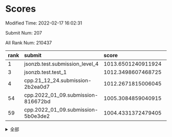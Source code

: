 # Scores

Modified Time: 2022-02-17 16:02:31

Submit Num: 207

All Rank Num: 210437

| rank |               submit               |       score        |       sigma        | pk_num |
| :--- | :--------------------------------- | :----------------- | :----------------- | :----- |
| 1    | jsonzb.test.submission_level_4     | 1013.6501240911924 | 0.8407735554311112 | 4062   |
| 3    | jsonzb.test.test_1                 | 1012.3498607468725 | 0.7906738461412821 | 4068   |
| 4    | cpp.21_12_24.submission-2b2ea0d7   | 1012.2671815006045 | 0.7839017309873777 | 4062   |
| 54   | cpp.2022_01_09.submission-816672bd | 1005.3084859040915 | 0.7035236317953009 | 4059   |
| 59   | cpp.2022_01_09.submission-5b0e3de2 | 1004.4331372479405 | 0.7204530773561413 | 4064   |


<details>
<summary>全部</summary>

| rank |                 submit                 |       score        |       sigma        | pk_num |
| :--- | :------------------------------------- | :----------------- | :----------------- | :----- |
| 1    | jsonzb.test.submission_level_4         | 1013.6501240911924 | 0.8407735554311112 | 4062   |
| 2    | gobigger.level_3.submission_level_3_35 | 1012.6674989866393 | 0.7951842242084892 | 4060   |
| 3    | jsonzb.test.test_1                     | 1012.3498607468725 | 0.7906738461412821 | 4068   |
| 4    | cpp.21_12_24.submission-2b2ea0d7       | 1012.2671815006045 | 0.7839017309873777 | 4062   |
| 5    | gobigger.level_3.submission_level_3_36 | 1011.9185973426887 | 0.7741922866356806 | 4061   |
| 6    | gobigger.level_3.submission_level_3_4  | 1011.5447596013624 | 0.7755776605163718 | 4064   |
| 7    | gobigger.level_3.submission_level_3_0  | 1011.1661307850745 | 0.7645243560067674 | 4069   |
| 8    | gobigger.level_3.submission_level_3_27 | 1011.1628912332727 | 0.7815499207037809 | 4068   |
| 9    | gobigger.level_3.submission_level_3_31 | 1010.9862156321542 | 0.76147669023875   | 4060   |
| 10   | gobigger.level_3.submission_level_3_20 | 1010.8208452006663 | 0.7480476608561233 | 4068   |
| 11   | gobigger.level_3.submission_level_3_48 | 1010.8116412868562 | 0.7731693456159485 | 4065   |
| 12   | gobigger.level_3.submission_level_3_29 | 1010.7337983789237 | 0.7779618118549149 | 4069   |
| 13   | gobigger.level_3.submission_level_3_41 | 1010.6210886535282 | 0.7729536965086972 | 4066   |
| 14   | gobigger.level_3.submission_level_3_44 | 1010.5898555512309 | 0.7720681160796798 | 4069   |
| 15   | gobigger.level_3.submission_level_3_14 | 1010.5369458831213 | 0.764551574517359  | 4063   |
| 16   | gobigger.level_3.submission_level_3_34 | 1010.5225637243057 | 0.7512545273378168 | 4069   |
| 17   | gobigger.level_3.submission_level_3_2  | 1010.4088274614916 | 0.7667097460552825 | 4067   |
| 18   | gobigger.level_3.submission_level_3_49 | 1010.3644678373671 | 0.7658533293297124 | 4065   |
| 19   | gobigger.level_3.submission_level_3_42 | 1010.3377360347542 | 0.7647885494481117 | 4071   |
| 20   | gobigger.level_3.submission_level_3_32 | 1010.2981085845843 | 0.751340431447709  | 4065   |
| 21   | gobigger.level_3.submission_level_3_18 | 1010.272120109102  | 0.7653265776479153 | 4064   |
| 22   | gobigger.level_3.submission_level_3_24 | 1010.2265511973449 | 0.7530618395656538 | 4066   |
| 23   | gobigger.level_3.submission_level_3_8  | 1010.1746679289615 | 0.7370794702840654 | 4064   |
| 24   | gobigger.level_3.submission_level_3_7  | 1010.1742133983921 | 0.7306470011451554 | 4069   |
| 25   | gobigger.level_3.submission_level_3_17 | 1010.1712627025761 | 0.7837091991614804 | 4066   |
| 26   | gobigger.level_3.submission_level_3_16 | 1010.0969471768453 | 0.7777991842099974 | 4069   |
| 27   | gobigger.level_3.submission_level_3_15 | 1010.0906621160219 | 0.7641289455603152 | 4072   |
| 28   | gobigger.level_3.submission_level_3_46 | 1009.9672030804866 | 0.7790109781901251 | 4073   |
| 29   | gobigger.level_3.submission_level_3_39 | 1009.9592125178609 | 0.7705918983765117 | 4068   |
| 30   | gobigger.level_3.submission_level_3_6  | 1009.8716230199464 | 0.7557764199150255 | 4072   |
| 31   | gobigger.level_3.submission_level_3_38 | 1009.8449004702741 | 0.7493161835264249 | 4071   |
| 32   | gobigger.level_3.submission_level_3_28 | 1009.84436566033   | 0.7437997327793169 | 4064   |
| 33   | gobigger.level_3.submission_level_3_23 | 1009.7901498101224 | 0.7775117482001815 | 4068   |
| 34   | gobigger.level_3.submission_level_3_13 | 1009.6437789512248 | 0.7469599269869156 | 4065   |
| 35   | gobigger.level_3.submission_level_3_5  | 1009.5536460785135 | 0.7536780268388907 | 4066   |
| 36   | gobigger.level_3.submission_level_3_30 | 1009.4336590285976 | 0.7811254838317634 | 4067   |
| 37   | gobigger.level_3.submission_level_3_47 | 1009.4210812923064 | 0.7525927989535373 | 4066   |
| 38   | gobigger.level_3.submission_level_3_33 | 1009.3797003401701 | 0.7461187467581684 | 4063   |
| 39   | gobigger.level_3.submission_level_3_3  | 1009.365245021494  | 0.7471582557657627 | 4063   |
| 40   | gobigger.level_3.submission_level_3_1  | 1009.3358913851484 | 0.7507098546247433 | 4064   |
| 41   | gobigger.level_3.submission_level_3_26 | 1009.2774487175126 | 0.7545036583148934 | 4071   |
| 42   | gobigger.level_3.submission_level_3_19 | 1009.1362344176431 | 0.7308181402503867 | 4064   |
| 43   | gobigger.level_3.submission_level_3_12 | 1009.1313008243025 | 0.7434860747950492 | 4069   |
| 44   | gobigger.level_3.submission_level_3_25 | 1008.9902275041459 | 0.7509382476379937 | 4063   |
| 45   | gobigger.level_3.submission_level_3_11 | 1008.8144936527797 | 0.7411754597475498 | 4064   |
| 46   | gobigger.level_3.submission_level_3_9  | 1008.781075237271  | 0.75036365266819   | 4069   |
| 47   | gobigger.level_3.submission_level_3_22 | 1008.7073749341307 | 0.7650619695759624 | 4066   |
| 48   | gobigger.level_3.submission_level_3_10 | 1008.7062281860249 | 0.7511666274624206 | 4068   |
| 49   | gobigger.level_3.submission_level_3_45 | 1008.6964086422759 | 0.7394312485754151 | 4070   |
| 50   | gobigger.level_3.submission_level_3_40 | 1008.6847895714237 | 0.750181040842369  | 4066   |
| 51   | gobigger.level_3.submission_level_3_37 | 1008.6202014308528 | 0.7389023477368775 | 4065   |
| 52   | gobigger.level_3.submission_level_3_43 | 1008.5626639260083 | 0.740745192260876  | 4068   |
| 53   | gobigger.level_3.submission_level_3_21 | 1008.2226510088245 | 0.7433666775641476 | 4068   |
| 54   | cpp.2022_01_09.submission-816672bd     | 1005.3084859040915 | 0.7035236317953009 | 4059   |
| 55   | gobigger.level_1.submission_level_1_14 | 1004.9682646042609 | 0.7375226994741122 | 4068   |
| 56   | gobigger.level_1.submission_level_1_18 | 1004.7531942929521 | 0.7280723199881846 | 4063   |
| 57   | gobigger.level_1.submission_level_1_26 | 1004.7307868547987 | 0.725576952588031  | 4063   |
| 58   | gobigger.level_1.submission_level_1_23 | 1004.546751806833  | 0.7414165870270711 | 4063   |
| 59   | cpp.2022_01_09.submission-5b0e3de2     | 1004.4331372479405 | 0.7204530773561413 | 4064   |
| 60   | gobigger.level_1.submission_level_1_4  | 1004.4066705130751 | 0.7067481883998198 | 4070   |
| 61   | gobigger.level_1.submission_level_1_15 | 1004.2121415220912 | 0.7318857371928205 | 4067   |
| 62   | gobigger.level_1.submission_level_1_49 | 1004.1100852304884 | 0.73558887584534   | 4064   |
| 63   | gobigger.level_1.submission_level_1_12 | 1004.1074508362153 | 0.7325260160316052 | 4065   |
| 64   | gobigger.level_1.submission_level_1_30 | 1004.090510802521  | 0.7193140964333196 | 4066   |
| 65   | gobigger.level_1.submission_level_1_44 | 1004.0616356121351 | 0.7169815496583193 | 4066   |
| 66   | gobigger.level_1.submission_level_1_33 | 1004.0560949316288 | 0.7257261175536648 | 4065   |
| 67   | gobigger.level_1.submission_level_1_28 | 1004.0274205553111 | 0.7214874604412702 | 4059   |
| 68   | gobigger.level_1.submission_level_1_6  | 1004.011990947481  | 0.7064547283168775 | 4067   |
| 69   | gobigger.level_1.submission_level_1_43 | 1003.9804485834379 | 0.7218206897000262 | 4065   |
| 70   | gobigger.level_1.submission_level_1_42 | 1003.9744845723287 | 0.7156825439087419 | 4070   |
| 71   | gobigger.level_1.submission_level_1_31 | 1003.971273209545  | 0.710625237351727  | 4069   |
| 72   | gobigger.level_1.submission_level_1_32 | 1003.9480717652068 | 0.7210673007997566 | 4069   |
| 73   | gobigger.level_1.submission_level_1_35 | 1003.9469677303084 | 0.7151089584809851 | 4071   |
| 74   | gobigger.level_1.submission_level_1_9  | 1003.9321180869924 | 0.7181664788300363 | 4069   |
| 75   | gobigger.level_1.submission_level_1_20 | 1003.9211674509315 | 0.7143996023771892 | 4067   |
| 76   | gobigger.level_1.submission_level_1_5  | 1003.7823141625829 | 0.7139584133375737 | 4066   |
| 77   | gobigger.level_1.submission_level_1_40 | 1003.702091191494  | 0.7016486782775401 | 4067   |
| 78   | gobigger.level_1.submission_level_1_39 | 1003.6661214901178 | 0.7295679009371264 | 4072   |
| 79   | gobigger.level_1.submission_level_1_13 | 1003.6163531289957 | 0.7139816626958534 | 4067   |
| 80   | gobigger.level_1.submission_level_1_2  | 1003.5805044397418 | 0.7071427974936878 | 4069   |
| 81   | gobigger.level_1.submission_level_1_36 | 1003.4739276338784 | 0.7123598180317292 | 4066   |
| 82   | gobigger.level_1.submission_level_1_41 | 1003.4597492334975 | 0.7216003936604146 | 4069   |
| 83   | gobigger.level_1.submission_level_1_34 | 1003.4366948937571 | 0.7107345768834996 | 4067   |
| 84   | gobigger.level_1.submission_level_1_27 | 1003.3054985424442 | 0.7212373679438796 | 4067   |
| 85   | gobigger.level_1.submission_level_1_46 | 1003.2890078750004 | 0.7137503530515039 | 4067   |
| 86   | gobigger.level_1.submission_level_1_17 | 1003.2706208464955 | 0.7227537163462424 | 4071   |
| 87   | gobigger.level_1.submission_level_1_7  | 1003.2600576750209 | 0.7093862652579567 | 4071   |
| 88   | gobigger.level_1.submission_level_1_16 | 1003.2083843850693 | 0.7140001004670298 | 4068   |
| 89   | gobigger.level_1.submission_level_1_47 | 1003.2077997829691 | 0.7203511193182945 | 4064   |
| 90   | gobigger.level_1.submission_level_1_8  | 1003.1362923678112 | 0.7266205727980253 | 4066   |
| 91   | gobigger.level_1.submission_level_1_38 | 1003.0215614578426 | 0.7091589322590496 | 4064   |
| 92   | gobigger.level_1.submission_level_1_37 | 1002.9066398889455 | 0.6999518141575791 | 4071   |
| 93   | gobigger.level_1.submission_level_1_3  | 1002.7452467074664 | 0.7076650578762689 | 4063   |
| 94   | gobigger.level_1.submission_level_1_29 | 1002.6690848610879 | 0.7215285807932345 | 4067   |
| 95   | gobigger.level_1.submission_level_1_11 | 1002.6526631879158 | 0.7272414185666469 | 4063   |
| 96   | gobigger.level_1.submission_level_1_25 | 1002.6509033941834 | 0.7124196391199317 | 4065   |
| 97   | gobigger.level_1.submission_level_1_19 | 1002.6364307339419 | 0.7009933253640439 | 4060   |
| 98   | gobigger.level_1.submission_level_1_45 | 1002.5920222857209 | 0.7199061538385462 | 4065   |
| 99   | gobigger.level_1.submission_level_1_21 | 1002.5835912980884 | 0.7195987405867351 | 4068   |
| 100  | gobigger.level_1.submission_level_1_10 | 1002.4987463664668 | 0.708030649103589  | 4063   |
| 101  | gobigger.level_1.submission_level_1_48 | 1002.4243575583847 | 0.7144633823031332 | 4070   |
| 102  | gobigger.level_1.submission_level_1_1  | 1002.3337821808996 | 0.7034706403809105 | 4065   |
| 103  | gobigger.level_1.submission_level_1_24 | 1002.284563763203  | 0.7213740638123193 | 4067   |
| 104  | gobigger.level_1.submission_level_1_22 | 1002.1713654453233 | 0.7171031278926152 | 4068   |
| 105  | gobigger.level_1.submission_level_1_0  | 1002.0503629685991 | 0.7147536680521502 | 4063   |
| 106  | gobigger.random.submission_random_15   | 996.9749646868723  | 0.7117403873279362 | 4067   |
| 107  | gobigger.random.submission_random_48   | 996.7818526571758  | 0.7229852397426487 | 4071   |
| 108  | gobigger.random.submission_random_45   | 996.7243994208636  | 0.7082691021010833 | 4063   |
| 109  | gobigger.random.submission_random_9    | 996.6360691996132  | 0.7059748485485506 | 4066   |
| 110  | gobigger.random.submission_random_37   | 996.6059835902907  | 0.7026815591009683 | 4069   |
| 111  | gobigger.random.submission_random_34   | 996.5643526375436  | 0.7095354306894376 | 4070   |
| 112  | gobigger.random.submission_random_28   | 996.5099202355685  | 0.706275588387546  | 4071   |
| 113  | gobigger.random.submission_random_0    | 996.4965175722557  | 0.7061923986484123 | 4069   |
| 114  | gobigger.random.submission_random_16   | 996.4270131518967  | 0.6999624214194111 | 4064   |
| 115  | gobigger.random.submission_random_25   | 996.425175227245   | 0.7051320191536882 | 4060   |
| 116  | gobigger.random.submission_random_11   | 996.4179330489949  | 0.7089513322958217 | 4069   |
| 117  | gobigger.random.submission_random_47   | 996.3294231470638  | 0.7106706357040022 | 4064   |
| 118  | gobigger.random.submission_random_31   | 996.26725147864    | 0.7135354671940555 | 4069   |
| 119  | gobigger.random.submission_random_17   | 996.2553562040127  | 0.7188609012467205 | 4069   |
| 120  | gobigger.random.submission_random_27   | 996.1774723258783  | 0.7107488534323517 | 4066   |
| 121  | gobigger.random.submission_random_10   | 996.139838983445   | 0.7025718616788946 | 4071   |
| 122  | gobigger.random.submission_random_2    | 996.1067188876963  | 0.7155021327991238 | 4069   |
| 123  | gobigger.random.submission_random_46   | 996.1022594369462  | 0.7121736664984788 | 4067   |
| 124  | gobigger.random.submission_random_33   | 996.0955584831435  | 0.7112714931236045 | 4068   |
| 125  | gobigger.random.submission_random_4    | 996.056837145628   | 0.7055609979907974 | 4070   |
| 126  | gobigger.random.submission_random_41   | 996.0560362651645  | 0.7091023313510881 | 4067   |
| 127  | gobigger.random.submission_random_43   | 996.0337429645606  | 0.7058958333025946 | 4065   |
| 128  | gobigger.random.submission_random_19   | 996.0257685610813  | 0.714857160441019  | 4074   |
| 129  | gobigger.random.submission_random_13   | 996.0122062680924  | 0.7136973294202902 | 4063   |
| 130  | gobigger.random.submission_random_38   | 995.94811521126    | 0.7086453886543288 | 4065   |
| 131  | gobigger.random.submission_random_1    | 995.9332083384387  | 0.6989359523012307 | 4066   |
| 132  | gobigger.random.submission_random_3    | 995.8523222907994  | 0.7110487111030578 | 4063   |
| 133  | gobigger.random.submission_random_32   | 995.8292148449434  | 0.7173880781055899 | 4065   |
| 134  | gobigger.random.submission_random_35   | 995.771243043025   | 0.7097641973585609 | 4063   |
| 135  | gobigger.random.submission_random_44   | 995.768361899792   | 0.7063369357461172 | 4068   |
| 136  | gobigger.random.submission_random_29   | 995.7570347319538  | 0.710823266851183  | 4067   |
| 137  | gobigger.random.submission_random_7    | 995.7391726173415  | 0.7086805996993151 | 4069   |
| 138  | gobigger.random.submission_random_40   | 995.6913648028697  | 0.7194016529352039 | 4066   |
| 139  | gobigger.random.submission_random_42   | 995.6636151859492  | 0.7202514644708992 | 4068   |
| 140  | gobigger.random.submission_random_26   | 995.6570893165223  | 0.7074765408215096 | 4065   |
| 141  | gobigger.random.submission_random_18   | 995.6565093263351  | 0.7182791627790247 | 4064   |
| 142  | gobigger.random.submission_random_49   | 995.6349808892895  | 0.7127441485260233 | 4062   |
| 143  | gobigger.random.submission_random_24   | 995.5722268585237  | 0.7087936713542371 | 4067   |
| 144  | gobigger.random.submission_random_30   | 995.518211857869   | 0.7092580404761152 | 4067   |
| 145  | gobigger.random.submission_random_12   | 995.4886295540078  | 0.7183735156964144 | 4062   |
| 146  | gobigger.random.submission_random_21   | 995.4789742503715  | 0.6979415155039057 | 4068   |
| 147  | gobigger.random.submission_random_6    | 995.3391527133189  | 0.7171389865705076 | 4064   |
| 148  | gobigger.random.submission_random_5    | 995.2981738528246  | 0.718862195956178  | 4064   |
| 149  | gobigger.random.submission_random_22   | 995.2442474294404  | 0.693826529840435  | 4058   |
| 150  | gobigger.random.submission_random_36   | 995.0902964475928  | 0.7179721229438216 | 4071   |
| 151  | gobigger.random.submission_random_14   | 994.9982010811672  | 0.7210810971052544 | 4067   |
| 152  | gobigger.random.submission_random_20   | 994.7695547000225  | 0.7165099585429128 | 4071   |
| 153  | gobigger.random.submission_random_39   | 994.4120731108512  | 0.7212717931678373 | 4070   |
| 154  | gobigger.random.submission_random_23   | 994.373896950157   | 0.7258676579282832 | 4066   |
| 155  | gobigger.random.submission_random_8    | 994.3418121146592  | 0.710912178398288  | 4067   |
| 156  | gobigger.level_2.submission_level_2_38 | 994.2195261869985  | 0.7330633076689902 | 4072   |
| 157  | gobigger.level_2.submission_level_2_17 | 993.4246211710284  | 0.7295111756194232 | 4064   |
| 158  | gobigger.level_2.submission_level_2_1  | 993.2157740223947  | 0.7373096812517965 | 4064   |
| 159  | gobigger.level_2.submission_level_2_27 | 992.9850469148554  | 0.7277963020844501 | 4056   |
| 160  | gobigger.level_2.submission_level_2_18 | 992.9540157767893  | 0.7368365663012989 | 4068   |
| 161  | gobigger.level_2.submission_level_2_26 | 992.9040610046329  | 0.7567850193220486 | 4073   |
| 162  | gobigger.level_2.submission_level_2_42 | 992.8946884111517  | 0.7327102676857491 | 4072   |
| 163  | gobigger.level_2.submission_level_2_10 | 992.8594921818832  | 0.7343816908165437 | 4065   |
| 164  | gobigger.level_2.submission_level_2_40 | 992.8070641790566  | 0.7350768984691721 | 4071   |
| 165  | gobigger.level_2.submission_level_2_5  | 992.7517072123065  | 0.74562652710465   | 4072   |
| 166  | gobigger.level_2.submission_level_2_15 | 992.7170683325055  | 0.7256032022818817 | 4068   |
| 167  | gobigger.level_2.submission_level_2_9  | 992.7046386748207  | 0.7663077615548753 | 4066   |
| 168  | gobigger.level_2.submission_level_2_33 | 992.6923971222722  | 0.7409682761140777 | 4063   |
| 169  | gobigger.level_2.submission_level_2_20 | 992.6231350224564  | 0.7503768069863761 | 4062   |
| 170  | gobigger.level_2.submission_level_2_8  | 992.5860259502927  | 0.7379007256323216 | 4063   |
| 171  | gobigger.level_2.submission_level_2_47 | 992.5325901352181  | 0.740432243733157  | 4068   |
| 172  | gobigger.level_2.submission_level_2_11 | 992.4871810441483  | 0.757757672762353  | 4064   |
| 173  | gobigger.level_2.submission_level_2_4  | 992.4607862700341  | 0.7254263818496682 | 4069   |
| 174  | gobigger.level_2.submission_level_2_14 | 992.4507340668541  | 0.7427261759771989 | 4069   |
| 175  | gobigger.level_2.submission_level_2_35 | 992.3565371685032  | 0.7554874467440075 | 4071   |
| 176  | gobigger.level_2.submission_level_2_13 | 992.352991663589   | 0.7491367347342175 | 4066   |
| 177  | gobigger.level_2.submission_level_2_19 | 992.2520968873247  | 0.7405080904409198 | 4070   |
| 178  | gobigger.level_2.submission_level_2_29 | 992.244774357315   | 0.7528819522505358 | 4066   |
| 179  | gobigger.level_2.submission_level_2_23 | 992.2382091851309  | 0.7500148041481373 | 4068   |
| 180  | gobigger.level_2.submission_level_2_37 | 992.2373226983813  | 0.7514686584843984 | 4069   |
| 181  | gobigger.level_2.submission_level_2_30 | 992.2324240486552  | 0.7597689681054483 | 4065   |
| 182  | gobigger.level_2.submission_level_2_39 | 992.1570271041094  | 0.7501841411362304 | 4067   |
| 183  | gobigger.level_2.submission_level_2_32 | 992.1412757584519  | 0.745587313981907  | 4063   |
| 184  | gobigger.level_2.submission_level_2_21 | 992.1203726412592  | 0.7271758825273229 | 4070   |
| 185  | gobigger.level_2.submission_level_2_12 | 992.0548419621775  | 0.7248041599941001 | 4070   |
| 186  | gobigger.level_2.submission_level_2_6  | 991.9222980175473  | 0.7477337959410154 | 4062   |
| 187  | gobigger.level_2.submission_level_2_22 | 991.916767978208   | 0.7548799697438245 | 4064   |
| 188  | gobigger.level_2.submission_level_2_36 | 991.7854726771285  | 0.7563899995442256 | 4067   |
| 189  | gobigger.level_2.submission_level_2_41 | 991.7412941903857  | 0.7648205228316938 | 4063   |
| 190  | gobigger.level_2.submission_level_2_16 | 991.720782171817   | 0.7586024107042281 | 4069   |
| 191  | gobigger.level_2.submission_level_2_49 | 991.7011159131605  | 0.7685166708859532 | 4067   |
| 192  | gobigger.level_2.submission_level_2_31 | 991.5395185070547  | 0.7594750332875866 | 4070   |
| 193  | gobigger.level_2.submission_level_2_43 | 991.4942524847498  | 0.7439576171783587 | 4067   |
| 194  | gobigger.level_2.submission_level_2_44 | 991.443130261541   | 0.7670177542668177 | 4065   |
| 195  | gobigger.level_2.submission_level_2_24 | 991.4381638180159  | 0.7392101063567559 | 4068   |
| 196  | gobigger.level_2.submission_level_2_45 | 991.3887665197606  | 0.7726498283492405 | 4062   |
| 197  | gobigger.level_2.submission_level_2_34 | 991.2744045066952  | 0.7452891103226927 | 4061   |
| 198  | gobigger.level_2.submission_level_2_7  | 991.1607212135305  | 0.7488702379553415 | 4065   |
| 199  | gobigger.level_2.submission_level_2_0  | 990.9577033368074  | 0.7412486129180051 | 4063   |
| 200  | gobigger.level_2.submission_level_2_25 | 990.8323084683641  | 0.7596424505637046 | 4068   |
| 201  | gobigger.level_2.submission_level_2_48 | 990.4545073595322  | 0.7631387715780861 | 4066   |
| 202  | gobigger.level_2.submission_level_2_2  | 990.4132446814558  | 0.7564906535840787 | 4062   |
| 203  | gobigger.level_2.submission_level_2_28 | 989.850931231698   | 0.7632156659117738 | 4066   |
| 204  | gobigger.level_2.submission_level_2_3  | 989.7440779523484  | 0.7832230937916871 | 4063   |
| 205  | gobigger.level_2.submission_level_2_46 | 989.4019976114255  | 0.7757585598429482 | 4066   |
| 206  | gobigger.none.submission_none_1        | 978.691928216642   | 1.2340107486483087 | 4065   |
| 207  | gobigger.none.submission_none_0        | 975.0031741438014  | 1.5310885759150692 | 4064   |

</details>